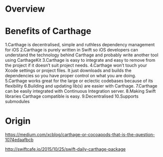 # Overview

# Benefits of Carthage
 1.Carthage is decentralised, simple and ruthless dependency management for iOS
 2.Carthage is purely written in Swift so iOS developers can understand the technology behind Carthage and probably write   another tool using CarthageKit
 3.Carthage is easy to integrate and easy to remove from the project if it doesn’t suit project needs.
 4.Carthage won’t touch your Xcode settings or project files. It just downloads and builds the dependencies so you have proper control on what you are doing.
 5.Carthage works great for the large or eclectic codebases because of its flexibility
 6.Building and updating lib(s) are easier with Carthage.
 7.Carthage can be easily integrated with Continuous Integration server.
 8.Making Swift libraries Carthage compatible is easy.
 9.Decentralised
 10.Supports submodules

# Origin 

https://medium.com/xcblog/carthage-or-cocoapods-that-is-the-question-1074edaafbcb

http://swiftcafe.io/2015/10/25/swift-daily-carthage-package
